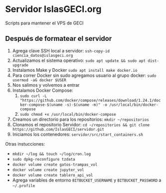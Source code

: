 # Servidor IslasGECI.org

Scripts para mantener el VPS de GECI

## Después de formatear el servidor

1. Agrega clave SSH local a servidor: `ssh-copy-id ciencia_datos@islasgeci.org`
1. Actualizamos el sistema operativo: `sudo apt update && sudo apt dist-upgrade`
1. Instalamos Make y Docker `sudo apt install make docker.io`
1. Para correr Docker sin sudo agregamos usuario al grupo docker: `sudo usermod -aG docker $USER`
1. Nos salimos y volvemos a entrar
1. Instalamos Docker Compose:
    1. `sudo curl -L "https://github.com/docker/compose/releases/download/1.24.1/docker-compose-$(uname -s)-$(uname -m)" -o /usr/local/bin/docker-compose`
    1. `sudo chmod +x /usr/local/bin/docker-compose`
1. Creamos un directorio para los repositorios: `mkdir ~/repositorios`
1. Clonamos el repositorio Servidor: `cd ~/repositorios && git clone https://github.com/IslasGECI/servidor.git`
1. Iniciamos los contenedores: `servidor/src/start_containers.sh`

Otras instucciones:

- `mkdir ~/log && touch ~/log/cron.log`
- `sudo dpkg-reconfigure tzdata`
- `docker volume create gatos-trampas_vol`
- `docker volume create jupyter_vol`
- `docker volume create tablero_api_vol`
- Agrega variables de entorno `BITBUCKET_USERNAME` y `BITBUCKET_PASSWORD` a `~/.profile`
